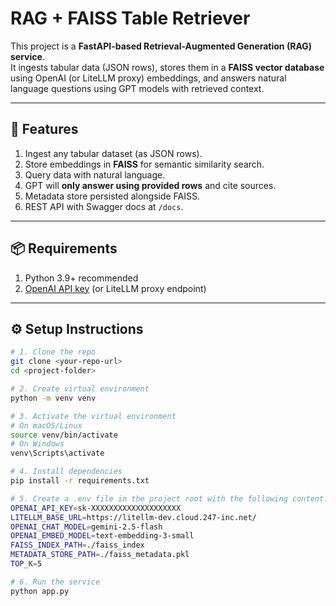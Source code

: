 # RAG + FAISS Table Retriever 

This project is a **FastAPI-based Retrieval-Augmented Generation (RAG) service**.  
It ingests tabular data (JSON rows), stores them in a **FAISS vector database** using OpenAI (or LiteLLM proxy) embeddings, and answers natural language questions using GPT models with retrieved context.  

---

## 🚀 Features  
1. Ingest any tabular dataset (as JSON rows).  
2. Store embeddings in **FAISS** for semantic similarity search.  
3. Query data with natural language.  
4. GPT will **only answer using provided rows** and cite sources.  
5. Metadata store persisted alongside FAISS.  
6. REST API with Swagger docs at `/docs`.  

---

## 📦 Requirements  
1. Python 3.9+ recommended  
2. [OpenAI API key](https://platform.openai.com/account/api-keys) (or LiteLLM proxy endpoint)  

---

## ⚙️ Setup Instructions  

```bash
# 1. Clone the repo
git clone <your-repo-url>
cd <project-folder>

# 2. Create virtual environment
python -m venv venv

# 3. Activate the virtual environment
# On macOS/Linux
source venv/bin/activate
# On Windows
venv\Scripts\activate

# 4. Install dependencies
pip install -r requirements.txt

# 5. Create a .env file in the project root with the following content:
OPENAI_API_KEY=sk-XXXXXXXXXXXXXXXXXXXX 
LITELLM_BASE_URL=https://litellm-dev.cloud.247-inc.net/
OPENAI_CHAT_MODEL=gemini-2.5-flash
OPENAI_EMBED_MODEL=text-embedding-3-small      
FAISS_INDEX_PATH=./faiss_index
METADATA_STORE_PATH=./faiss_metadata.pkl
TOP_K=5

# 6. Run the service
python app.py
